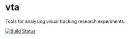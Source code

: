 # vta
Tools for analysing visual tracking research experiments.

[![Build Status](https://travis-ci.com/brobeson/vta.svg?branch=master)](https://travis-ci.com/brobeson/vta)
